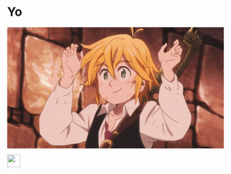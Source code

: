 
# Yo

<div align="center">
<img hight="300" width="700" alt="GIF" align="center" src="https://github.com/adrsh-23/adrsh-23/blob/master/assets/sds.gif">
</div>



<a href="https://stackoverflow.com/users/13587987/adrsh23"><img src="https://avatars.githubusercontent.com/u/1393171?s=200&v=4" height="30" width="30" ></a>
